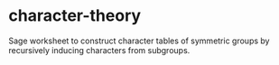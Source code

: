 # character-theory
Sage worksheet to construct character tables of symmetric groups by recursively inducing characters from subgroups.

